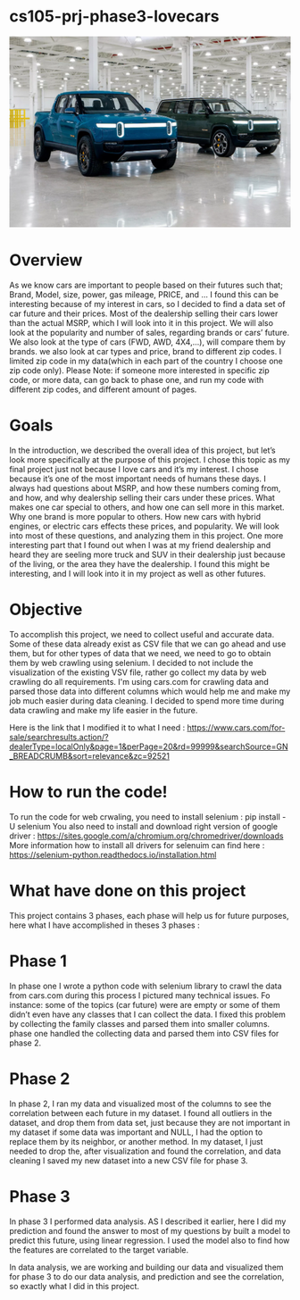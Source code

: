 # cs105-prj-phase3-lovecars

![omt diagram](image/demo.png)

# Overview
As we know cars are important to people based on their futures such that; Brand, Model, size, power, gas mileage, PRICE, and ...
I found this can be interesting because of my interest in cars, so I decided to find a data set of car future and their prices. Most of the dealership selling their cars lower than the actual MSRP, which I will look into it in this project. We will also look at the popularity and number of sales, regarding brands or cars’ future.
We also look at the type of cars (FWD, AWD, 4X4,...), will compare them by brands. we also look at car types and price, brand to different zip codes. I limited zip code in my data(which in each part of the country I choose one zip code only).
Please Note: if someone more interested in specific zip code, or more data, can go back to phase one, and run my code with different zip codes, and different amount of pages.  


# Goals
In the introduction, we described the overall idea of this project, but let’s look more specifically at the purpose of this project. I chose this topic as my final project just not because I love cars and it’s my interest. I chose because it’s one of the most important needs of humans these days. I always had questions about MSRP, and how these numbers coming from, and how, and why dealership selling their cars under these prices. What makes one car special to others, and how one can sell more in this market. Why one brand is more popular to others. How new cars with hybrid engines, or electric cars effects these prices, and popularity. We will look into most of these questions, and analyzing them in this project. One more interesting part that I found out when I was at my friend dealership and heard they are seeling more truck and SUV in their dealership just because of the living, or the area they have the dealership. I found this might be interesting, and I will look into it in my project as well as other futures. 


# Objective
To accomplish this project, we need to collect useful and accurate data. Some of these data already exist as CSV file that we can go ahead and use them, but for other types of data that we need, we need to go to obtain them by web crawling using selenium. I decided to not include the visualization of the existing VSV file, rather go collect my data by web crawling do all requirements.
I'm using cars.com for crawling data and parsed those data into different columns which would help me and make my job much easier during data cleaning. I decided to spend more time during data crawling and make my life easier in the future. 

Here is the link that I modified it to what I need :
https://www.cars.com/for-sale/searchresults.action/?dealerType=localOnly&page=1&perPage=20&rd=99999&searchSource=GN_BREADCRUMB&sort=relevance&zc=92521 

# How to run the code!
To run the code for web crwaling, you need to install selenium : pip install -U selenium 
You also need to install and download right version of google driver : https://sites.google.com/a/chromium.org/chromedriver/downloads
More information how to install all drivers for selenuim can find here : https://selenium-python.readthedocs.io/installation.html

# What have done on this project

This project contains 3 phases, each phase will help us for future purposes, here what I have accomplished in theses 3 phases :


# Phase 1 

In phase one I wrote a python code with selenium library to crawl the data from cars.com during this process I pictured many technical issues. Fo instance: some of the topics (car future) were are empty or some of them didn’t even have any classes that I can collect the data. I fixed this problem by collecting the family classes and parsed them into smaller columns.
phase one handled the collecting data and parsed them into CSV files for phase 2.

# Phase 2

In phase 2, I ran my data and visualized most of the columns to see the correlation between each future in my dataset. I found all outliers in the dataset, and drop them from data set, just because they are not important in my dataset if some data was important and NULL, I had the option to replace them by its neighbor, or another method. In my dataset, I just needed to drop the, after visualization and found the correlation, and data cleaning I saved my new dataset into a new CSV file for phase 3.

# Phase 3

In phase 3 I performed data analysis. AS I described it earlier, here I did my prediction and found the answer to most of my questions by built a model to predict this future, using linear regression. I used the model also to find how the features are correlated to the target variable. 

In data analysis, we are working and building our data and visualized them for phase 3 to do our data analysis, and prediction and see the correlation, so exactly what I did in this project.

 
